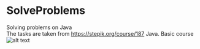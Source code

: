 # SolveProblems
Solving problems on Java <br> The tasks are taken from https://stepik.org/course/187 Java. Basic course
![alt text](https://www.oracle.com/a/ocom/img/rc30v1-java-se.png)

